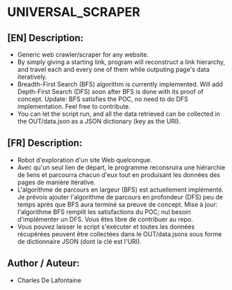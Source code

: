 # UNIVERSAL_SCRAPER

## [EN] Description:
- Generic web crawler/scraper for any website.
- By simply giving a starting link, program will reconstruct a link hierarchy, and travel each and every one of them while outputing page's data iteratively.
- Breadth-First Search (BFS) algorithm is currently implemented. Will add Depth-First Search (DFS) soon after BFS is done with its proof of concept. Update: BFS satisfies the POC, no need to do DFS implementation. Feel free to contribute.
- You can let the script run, and all the data retrieved can be collected in the OUT/data.json as a JSON dictionary (key as the URI).

## [FR] Description:
- Robot d'exploration d'un site Web quelconque.
- Avec qu'un seul lien de départ, le programme reconsruira une hiérarchie de liens et parcourra chacun d'eux tout en produisant les données des pages de manière itérative.
- L'algorithme de parcours en largeur (BFS) est actuellement implémenté. Je prévois ajouter l'algorithme de parcours en profondeur (DFS) peu de temps après que BFS aura terminé sa preuve de concept. Mise à jour: l'algorithme BFS remplit les satisfactions du POC; nul besoin d'implémenter un DFS. Vous êtes libre de contribuer au repo.
- Vous pouvez laisser le script s'exécuter et toutes les données récupérées peuvent être collectées dans le OUT/data.jsons sous forme de dictionnaire JSON (dont la clé est l'URI).

## Author / Auteur:
- Charles De Lafontaine
